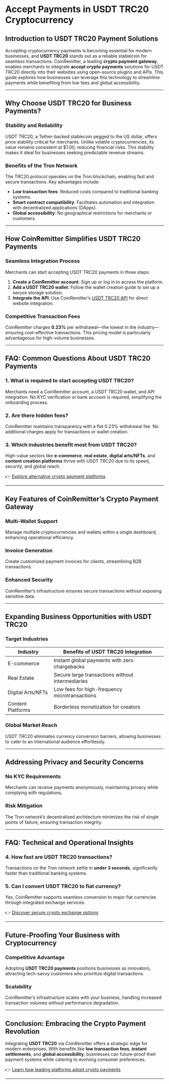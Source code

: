 # Accept Payments in USDT TRC20 Cryptocurrency  

## Introduction to USDT TRC20 Payment Solutions  
Accepting cryptocurrency payments is becoming essential for modern businesses, and **USDT TRC20** stands out as a reliable stablecoin for seamless transactions. CoinRemitter, a leading **crypto payment gateway**, enables merchants to integrate **accept crypto payments** solutions for USDT TRC20 directly into their websites using open-source plugins and APIs. This guide explores how businesses can leverage this technology to streamline payments while benefiting from low fees and global accessibility.  

---

## Why Choose USDT TRC20 for Business Payments?  

### Stability and Reliability  
USDT TRC20, a Tether-backed stablecoin pegged to the US dollar, offers price stability critical for merchants. Unlike volatile cryptocurrencies, its value remains consistent at $1.00, reducing financial risks. This stability makes it ideal for businesses seeking predictable revenue streams.  

### Benefits of the Tron Network  
The TRC20 protocol operates on the Tron blockchain, enabling fast and secure transactions. Key advantages include:  
- **Low transaction fees**: Reduced costs compared to traditional banking systems.  
- **Smart contract compatibility**: Facilitates automation and integration with decentralized applications (DApps).  
- **Global accessibility**: No geographical restrictions for merchants or customers.  

---

## How CoinRemitter Simplifies USDT TRC20 Payments  

### Seamless Integration Process  
Merchants can start accepting USDT TRC20 payments in three steps:  
1. **Create a CoinRemitter account**: Sign up or log in to access the platform.  
2. **Add a USDT TRC20 wallet**: Follow the wallet creation guide to set up a secure storage solution.  
3. **Integrate the API**: Use CoinRemitter’s [USDT TRC20 API](https://api.coinremitter.com/docs/v1/USDTTRC20) for direct website integration.  

### Competitive Transaction Fees  
CoinRemitter charges **0.23%** per withdrawal—the lowest in the industry—ensuring cost-effective transactions. This pricing model is particularly advantageous for high-volume businesses.  

---

## FAQ: Common Questions About USDT TRC20 Payments  

### 1. What is required to start accepting USDT TRC20?  
Merchants need a CoinRemitter account, a USDT TRC20 wallet, and API integration. No KYC verification or bank account is required, simplifying the onboarding process.  

### 2. Are there hidden fees?  
CoinRemitter maintains transparency with a flat 0.23% withdrawal fee. No additional charges apply for transactions or wallet creation.  

### 3. Which industries benefit most from USDT TRC20?  
High-value sectors like **e-commerce**, **real estate**, **digital arts/NFTs**, and **content creation platforms** thrive with USDT TRC20 due to its speed, security, and global reach.  

👉 [Explore alternative crypto payment platforms](https://bit.ly/okx-bonus)  

---

## Key Features of CoinRemitter’s Crypto Payment Gateway  

### Multi-Wallet Support  
Manage multiple cryptocurrencies and wallets within a single dashboard, enhancing operational efficiency.  

### Invoice Generation  
Create customized payment invoices for clients, streamlining B2B transactions.  

### Enhanced Security  
CoinRemitter’s infrastructure ensures secure transactions without exposing sensitive data.  

---

## Expanding Business Opportunities with USDT TRC20  

### Target Industries  
| Industry               | Benefits of USDT TRC20 Integration |  
|------------------------|------------------------------------|  
| E-commerce             | Instant global payments with zero chargebacks |  
| Real Estate            | Secure large transactions without intermediaries |  
| Digital Arts/NFTs      | Low fees for high-frequency microtransactions |  
| Content Platforms      | Borderless monetization for creators |  

### Global Market Reach  
USDT TRC20 eliminates currency conversion barriers, allowing businesses to cater to an international audience effortlessly.  

---

## Addressing Privacy and Security Concerns  

### No KYC Requirements  
Merchants can receive payments anonymously, maintaining privacy while complying with regulations.  

### Risk Mitigation  
The Tron network’s decentralized architecture minimizes the risk of single points of failure, ensuring transaction integrity.  

---

## FAQ: Technical and Operational Insights  

### 4. How fast are USDT TRC20 transactions?  
Transactions on the Tron network settle in **under 3 seconds**, significantly faster than traditional banking systems.  

### 5. Can I convert USDT TRC20 to fiat currency?  
Yes, CoinRemitter supports seamless conversion to major fiat currencies through integrated exchange services.  

👉 [Discover secure crypto exchange options](https://bit.ly/okx-bonus)  

---

## Future-Proofing Your Business with Cryptocurrency  

### Competitive Advantage  
Adopting **USDT TRC20 payments** positions businesses as innovators, attracting tech-savvy customers who prioritize digital transactions.  

### Scalability  
CoinRemitter’s infrastructure scales with your business, handling increased transaction volumes without performance degradation.  

---

## Conclusion: Embracing the Crypto Payment Revolution  

Integrating **USDT TRC20** via CoinRemitter offers a strategic edge for modern enterprises. With benefits like **low transaction fees**, **instant settlements**, and **global accessibility**, businesses can future-proof their payment systems while catering to evolving consumer preferences.  

👉 [Learn how leading platforms adopt crypto payments](https://bit.ly/okx-bonus)  

---

